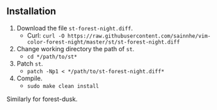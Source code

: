 ## Installation

1. Download the file `st-forest-night.diff`.
	- Curl: `curl -O https://raw.githubusercontent.com/sainnhe/vim-color-forest-night/master/st/st-forest-night.diff`
2. Change working directory the path of `st`.
	- `cd */path/to/st*`
3. Patch `st`.
	- `patch -Np1 < */path/to/st-forest-night.diff*`
4. Compile.
	- `sudo make clean install`

Similarly for forest-dusk.

